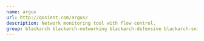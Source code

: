 ```yaml
---
name: argus
url: http://qosient.com/argus/
description: Network monitoring tool with flow control.
group: blackarch blackarch-networking blackarch-defensive blackarch-sniffer
---
```

